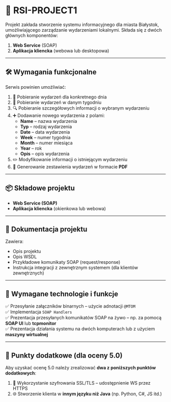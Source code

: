 # 📌 RSI-PROJECT1

Projekt zakłada stworzenie systemu informacyjnego dla miasta Białystok, umożliwiającego zarządzanie wydarzeniami lokalnymi. Składa się z dwóch głównych komponentów:

1. **Web Service** (SOAP)
2. **Aplikacja kliencka** (webowa lub desktopowa)

---

## 🛠️ Wymagania funkcjonalne

Serwis powinien umożliwiać:

1. 📅 Pobieranie wydarzeń dla konkretnego dnia
2. 📆 Pobieranie wydarzeń w danym tygodniu
3. 🔍 Pobieranie szczegółowych informacji o wybranym wydarzeniu
4. ➕ Dodawanie nowego wydarzenia z polami:
    - **Name** – nazwa wydarzenia
    - **Typ** – rodzaj wydarzenia
    - **Date** – data wydarzenia
    - **Week** – numer tygodnia
    - **Month** – numer miesiąca
    - **Year** – rok
    - **Opis** – opis wydarzenia
5. ✏️ Modyfikowanie informacji o istniejącym wydarzeniu
6. 📄 Generowanie zestawienia wydarzeń w formacie **PDF**

---

## 📦 Składowe projektu

- **Web Service (SOAP)**
- **Aplikacja kliencka** (okienkowa lub webowa)

---

## 📃 Dokumentacja projektu

Zawiera:

- Opis projektu
- Opis WSDL
- Przykładowe komunikaty SOAP (request/response)
- Instrukcja integracji z zewnętrznym systemem (dla klientów zewnętrznych)

---

## 📌 Wymagane technologie i funkcje

✅ Przesyłanie załączników binarnych – użycie adnotacji `@MTOM`  
✅ Implementacja `SOAP Handlers`  
✅ Prezentacja przesyłanych komunikatów SOAP na żywo – np. za pomocą **SOAP UI** lub **tcpmonitor**  
✅ Prezentacja działania systemu na dwóch komputerach lub z użyciem **maszyny wirtualnej**

---

## 🏅 Punkty dodatkowe (dla oceny 5.0)

Aby uzyskać ocenę 5.0 należy zrealizować **dwa z poniższych punktów dodatkowych**:

1. 🔐 Wykorzystanie szyfrowania SSL/TLS – udostępnienie WS przez HTTPS
2. 🌐 Stworzenie klienta w **innym języku niż Java** (np. Python, C#, JS itd.)
